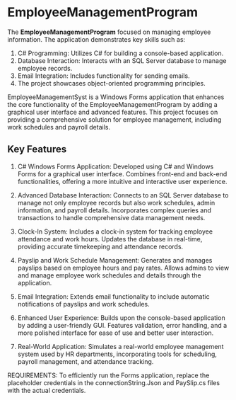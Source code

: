 # EmployeeManagementProgram

The **EmployeeManagementProgram** focused on managing employee information. The application demonstrates key skills such as:
 1) C# Programming: Utilizes C# for building a console-based application.
 2) Database Interaction: Interacts with an SQL Server database to manage employee records.
 3) Email Integration: Includes functionality for sending emails.
 4) The project showcases object-oriented programming principles.

EmployeeManagementSyst is a Windows Forms application that enhances the core functionality of the EmployeeManagementProgram by adding a graphical user interface and advanced features. This project focuses on providing a comprehensive solution for employee management, including work schedules and payroll details.

## Key Features
1) C# Windows Forms Application:
Developed using C# and Windows Forms for a graphical user interface.
Combines front-end and back-end functionalities, offering a more intuitive and interactive user experience.

2) Advanced Database Interaction:
Connects to an SQL Server database to manage not only employee records but also work schedules, admin information, and payroll details.
Incorporates complex queries and transactions to handle comprehensive data management needs.

4) Clock-In System:
Includes a clock-in system for tracking employee attendance and work hours.
Updates the database in real-time, providing accurate timekeeping and attendance records.

4) Payslip and Work Schedule Management:
Generates and manages payslips based on employee hours and pay rates.
Allows admins to view and manage employee work schedules and details through the application.

5) Email Integration:
Extends email functionality to include automatic notifications of payslips and work schedules.

6) Enhanced User Experience:
Builds upon the console-based application by adding a user-friendly GUI.
Features validation, error handling, and a more polished interface for ease of use and better user interaction.

7) Real-World Application:
Simulates a real-world employee management system used by HR departments, incorporating tools for scheduling, payroll management, and attendance tracking.

REQUIREMENTS: To efficiently run the Forms application, replace the placeholder credentials in the connectionString.Json and PaySlip.cs files with the actual credentials.

